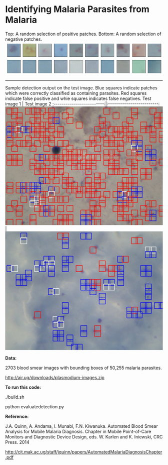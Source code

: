 # Identifying Malaria Parasites from Malaria

Top: A random selection of positive patches. Bottom: A random selection of negative patches. 
![](https://github.com/MicaTeo/MalariaDetection2018/blob/master/wanted/some_samples_0_1.png)

---

Sample detection output on the test image. Blue squares indicate patches which were correctly classified as containing parasites. Red squares indicate false positive and whie squares indicates false negatives.
Test image 1               |  Test image 2
:-------------------------:|:-------------------------:
![](https://github.com/MicaTeo/MalariaDetection2018/blob/master/wanted/plasmodium-0054.jpg)  |  ![](https://github.com/MicaTeo/MalariaDetection2018/blob/master/wanted/plasmodium-0255.jpg)

**Data:**

2703 blood smear images with bounding boxes of 50,255 malaria parasites.

http://air.ug/downloads/plasmodium-images.zip


**To run this code:**

./build.sh

python evaluatedetection.py

**Reference:**

J.A. Quinn, A. Andama, I. Munabi, F.N. Kiwanuka. Automated Blood Smear Analysis
for Mobile Malaria Diagnosis. Chapter in Mobile Point-of-Care 
Monitors and Diagnostic Device Design, eds. W. Karlen and K. Iniewski, 
CRC Press. 2014

http://cit.mak.ac.ug/staff/jquinn/papers/AutomatedMalariaDiagnosisChapter.pdf



